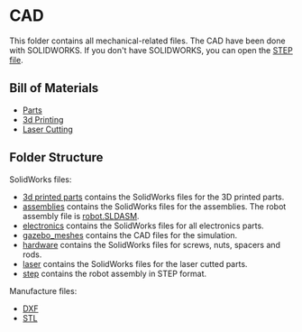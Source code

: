 # CAD
This folder contains all mechanical-related files. The CAD have been done with SOLIDWORKS. If you don't have SOLIDWORKS, you can open the [STEP file](step/robot.STEP).

## Bill of Materials
 - [Parts](../documentation/assembly/00_ORDER_PRINT_LASER_CUTTING.md#bill-of-materials-excluding-custom-pcbs)
 - [3d Printing](../documentation/assembly/00_ORDER_PRINT_LASER_CUTTING.md#3d-printing)
 - [Laser Cutting](../documentation/assembly/00_ORDER_PRINT_LASER_CUTTING.md#laser-cutting)

## Folder Structure
SolidWorks files:
 - [3d printed parts](3d%20printed%20parts) contains the SolidWorks files for the 3D printed parts.
 - [assemblies](assemblies) contains the SolidWorks files for the assemblies. The robot assembly file is [robot.SLDASM](assemblies/robot.SLDASM).
 - [electronics](electronics) contains the SolidWorks files for all electronics parts.
 - [gazebo_meshes](gazebo%20meshes) contains the CAD files for the simulation.
 - [hardware](hardware) contains the SolidWorks files for screws, nuts, spacers and rods.
 - [laser](laser) contains the SolidWorks files for the laser cutted parts.
 - [step](step) contains the robot assembly in STEP format.

Manufacture files:
 - [DXF](DXF)
 - [STL](STL)
